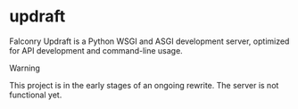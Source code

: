 # updraft

Falconry Updraft is a Python WSGI and ASGI development server,
optimized for API development and command-line usage.

> [!WARNING]
> This project is in the early stages of an ongoing rewrite.
> The server is not functional yet.
